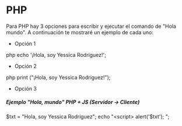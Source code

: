 # PHP

Para PHP hay 3 opciones para escribir y ejecutar el comando de "Hola mundo". A continuación te mostraré un ejemplo de cada uno:

+ Opción 1

php echo '¡Hola, soy Yessica Rodríguez!'; 

+ Opción 2

php print ("¡Hola, soy Yessica Rodríguez!");

+ Opción 3

##### Ejemplo "Hola, mundo" PHP + JS (Servidor -> Cliente)

$txt = "Hola, soy Yessica Rodríguez";
echo "<script> alert('$txt'); </script>";
